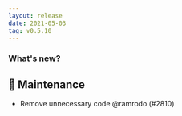 ```yaml
---
layout: release
date: 2021-05-03
tag: v0.5.10
---
```


### What's new?

## 🧰 Maintenance

- Remove unnecessary code @ramrodo (#2810)

